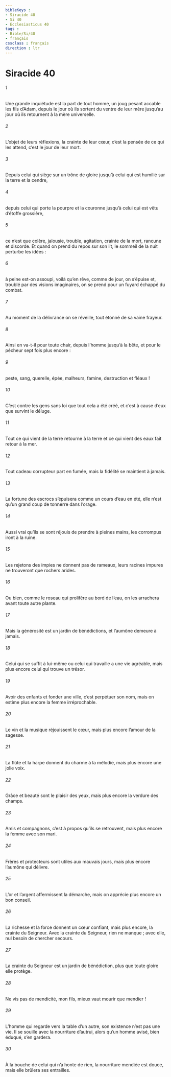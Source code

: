 ```yaml
---
bibleKeys : 
- Siracide 40
- Si 40
- Ecclesiasticus 40
tags : 
- Bible/Si/40
- français
cssclass : français
direction : ltr
---
```


# Siracide 40

###### 1
Une grande inquiétude est la part de tout homme,
un joug pesant accable les fils d’Adam,
depuis le jour où ils sortent du ventre de leur mère
jusqu’au jour où ils retournent à la mère universelle.
###### 2
L’objet de leurs réflexions, la crainte de leur cœur,
c’est la pensée de ce qui les attend, c’est le jour de leur mort.
###### 3
Depuis celui qui siège sur un trône de gloire
jusqu’à celui qui est humilié sur la terre et la cendre,
###### 4
depuis celui qui porte la pourpre et la couronne
jusqu’à celui qui est vêtu d’étoffe grossière,
###### 5
ce n’est que colère, jalousie, trouble, agitation,
crainte de la mort, rancune et discorde.
Et quand on prend du repos sur son lit,
le sommeil de la nuit perturbe les idées :
###### 6
à peine est-on assoupi,
voilà qu’en rêve, comme de jour, on s’épuise
et, troublé par des visions imaginaires,
on se prend pour un fuyard échappé du combat.
###### 7
Au moment de la délivrance on se réveille,
tout étonné de sa vaine frayeur.
###### 8
Ainsi en va-t-il pour toute chair, depuis l’homme jusqu’à la bête,
et pour le pécheur sept fois plus encore :
###### 9
peste, sang, querelle, épée,
malheurs, famine, destruction et fléaux !
###### 10
C’est contre les gens sans loi que tout cela a été créé,
et c’est à cause d’eux que survint le déluge.
###### 11
Tout ce qui vient de la terre retourne à la terre
et ce qui vient des eaux fait retour à la mer.
###### 12
Tout cadeau corrupteur part en fumée,
mais la fidélité se maintient à jamais.
###### 13
La fortune des escrocs s’épuisera comme un cours d’eau en été,
elle n’est qu’un grand coup de tonnerre dans l’orage.
###### 14
Aussi vrai qu’ils se sont réjouis de prendre à pleines mains,
les corrompus iront à la ruine.
###### 15
Les rejetons des impies ne donnent pas de rameaux,
leurs racines impures ne trouveront que rochers arides.
###### 16
Ou bien, comme le roseau qui prolifère au bord de l’eau,
on les arrachera avant toute autre plante.
###### 17
Mais la générosité est un jardin de bénédictions,
et l’aumône demeure à jamais.
###### 18
Celui qui se suffit à lui-même ou celui qui travaille a une vie agréable,
mais plus encore celui qui trouve un trésor.
###### 19
Avoir des enfants et fonder une ville, c’est perpétuer son nom,
mais on estime plus encore la femme irréprochable.
###### 20
Le vin et la musique réjouissent le cœur,
mais plus encore l’amour de la sagesse.
###### 21
La flûte et la harpe donnent du charme à la mélodie,
mais plus encore une jolie voix.
###### 22
Grâce et beauté sont le plaisir des yeux,
mais plus encore la verdure des champs.
###### 23
Amis et compagnons, c’est à propos qu’ils se retrouvent,
mais plus encore la femme avec son mari.
###### 24
Frères et protecteurs sont utiles aux mauvais jours,
mais plus encore l’aumône qui délivre.
###### 25
L’or et l’argent affermissent la démarche,
mais on apprécie plus encore un bon conseil.
###### 26
La richesse et la force donnent un cœur confiant,
mais plus encore, la crainte du Seigneur.
Avec la crainte du Seigneur, rien ne manque ;
avec elle, nul besoin de chercher secours.
###### 27
La crainte du Seigneur est un jardin de bénédiction,
plus que toute gloire elle protège.
###### 28
Ne vis pas de mendicité, mon fils,
mieux vaut mourir que mendier !
###### 29
L’homme qui regarde vers la table d’un autre,
son existence n’est pas une vie.
Il se souille avec la nourriture d’autrui,
alors qu’un homme avisé, bien éduqué, s’en gardera.
###### 30
À la bouche de celui qui n’a honte de rien,
la nourriture mendiée est douce,
mais elle brûlera ses entrailles.
